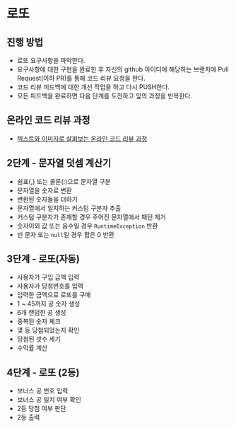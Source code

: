 # 로또
## 진행 방법
* 로또 요구사항을 파악한다.
* 요구사항에 대한 구현을 완료한 후 자신의 github 아이디에 해당하는 브랜치에 Pull Request(이하 PR)를 통해 코드 리뷰 요청을 한다.
* 코드 리뷰 피드백에 대한 개선 작업을 하고 다시 PUSH한다.
* 모든 피드백을 완료하면 다음 단계를 도전하고 앞의 과정을 반복한다.

## 온라인 코드 리뷰 과정
* [텍스트와 이미지로 살펴보는 온라인 코드 리뷰 과정](https://github.com/next-step/nextstep-docs/tree/master/codereview)


## 2단계 - 문자열 덧셈 계산기
- 쉼표(,) 또는 콜론(:)으로 문자열 구분
- 문자열을 숫자로 변환
- 변환된 숫자들을 더하기
- 문자열에서 일치하는 커스텀 구분자 추출
- 커스텀 구분자가 존재할 경우 주어진 문자열에서 패턴 제거  
- 숫자이외 값 또는 음수일 경우 `RuntimeException` 반환
- 빈 문자 또는 `null`일 경우 합은 0 반환


## 3단계 - 로또(자동)
- 사용자가 구입 금액 입력
- 사용자가 당첨번호를 입력
- 입력한 금액으로 로또를 구매
- 1 ~ 45까지 공 숫자 생성
- 6개 랜덤한 공 생성  
- 중복된 숫자 체크
- 몇 등 당첨되었는지 확인
- 당첨된 갯수 세기
- 수익률 계산

## 4단계 - 로또 (2등)
- 보너스 공 번호 입력
- 보너스 공 일치 여부 확인
- 2등 당첨 여부 판단
- 2등 출력
